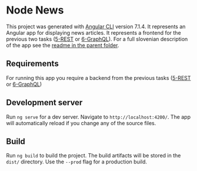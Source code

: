 # Node News

This project was generated with [Angular CLI](https://github.com/angular/angular-cli) version 7.1.4. It represents an Angular app for displaying news articles. It represents a frontend for the previous two tasks ([5-REST](https://github.com/rubinda/spletne-tehnologije/tree/master/5-rest-oauth) or [6-GraphQL](https://github.com/rubinda/spletne-tehnologije/tree/master/6-graphql)). For a full slovenian description of the app see the [readme in the parent folder](../README.md).

## Requirements

For running this app you require a backend from the previous tasks ([5-REST](https://github.com/rubinda/spletne-tehnologije/tree/master/5-rest-oauth) or [6-GraphQL](https://github.com/rubinda/spletne-tehnologije/tree/master/6-graphql))

## Development server

Run `ng serve` for a dev server. Navigate to `http://localhost:4200/`. The app will automatically reload if you change any of the source files.

## Build

Run `ng build` to build the project. The build artifacts will be stored in the `dist/` directory. Use the `--prod` flag for a production build.

